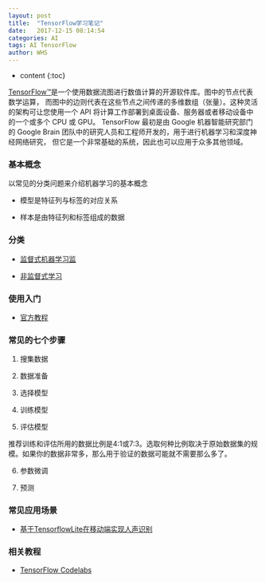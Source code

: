 ```yaml
---
layout: post
title:  "TensorFlow学习笔记"
date:   2017-12-15 08:14:54
categories: AI
tags: AI TensorFlow
author: WHS
---
```


* content
{:toc}

[TensorFlow™](https://tensorflow.google.cn/)是一个使用数据流图进行数值计算的开源软件库。图中的节点代表数学运算， 而图中的边则代表在这些节点之间传递的多维数组（张量）。这种灵活的架构可让您使用一个 API 将计算工作部署到桌面设备、服务器或者移动设备中的一个或多个 CPU 或 GPU。 TensorFlow 最初是由 Google 机器智能研究部门的 Google Brain 团队中的研究人员和工程师开发的，用于进行机器学习和深度神经网络研究， 但它是一个非常基础的系统，因此也可以应用于众多其他领域。






### 基本概念

以常见的分类问题来介绍机器学习的基本概念

* 模型是特征列与标签的对应关系

* 样本是由特征列和标签组成的数据



### 分类

* [监督式机器学习监](https://developers.google.cn/machine-learning/glossary/#supervised_machine_learning)

* [非监督式学习](https://developers.google.cn/machine-learning/glossary/#unsupervised_machine_learning)


### 使用入门

* [官方教程](https://tensorflow.google.cn/get_started/)


### 常见的七个步骤

1. 搜集数据

2. 数据准备

3. 选择模型

4. 训练模型

5. 评估模型

推荐训练和评估所用的数据比例是4:1或7:3。选取何种比例取决于原始数据集的规模。如果你的数据非常多，那么用于验证的数据可能就不需要那么多了。

6. 参数微调

7. 预测

### 常见应用场景

* [基于TensorflowLite在移动端实现人声识别](http://www.infoq.com/cn/articles/speaker-dentification-based-on-tensorflowlite?utm_source=articles_about_mobile&utm_medium=link&utm_campaign=mobile)


### 相关教程

* [TensorFlow Codelabs](https://codelabs.tensorflowers.cn/)


